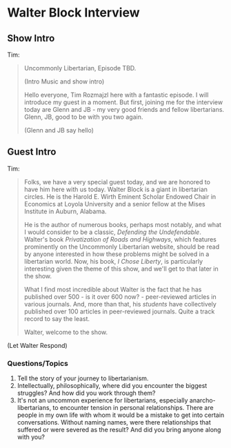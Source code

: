 # Walter Block Interview

## Show Intro
Tim:

> Uncommonly Libertarian, Episode TBD.
> 
> (Intro Music and show intro)
> 
> Hello everyone, Tim Rozmajzl here with a fantastic episode.  I will introduce
> my guest in a moment.  But first, joining me for the interview today are Glenn
> and JB - my very good friends and fellow libertarians.  Glenn, JB, good to be
> with you two again.  
> 
> (Glenn and JB say hello)

## Guest Intro
Tim:

> Folks, we have a very special guest today, and we are honored to have him
> here with us today.  Walter Block is a giant in libertarian circles.  He is
> the Harold E. Wirth Eminent Scholar Endowed Chair in Economics at Loyola
> University and a senior fellow at the Mises Institute in Auburn, Alabama.  
>
> He is the author of numerous books, perhaps most notably, and what I would
> consider to be a classic, *Defending the Undefendable*.  Walter's book
> *Privatization of Roads and Highways*, which features prominently on the
> Uncommonly Libertarian website, should be read by anyone interested in how
> these problems might be solved in a libertarian world.  Now, his book, *I
> Chose Liberty*, is particularly interesting given the theme of this show, and
> we'll get to that later in the show.
>
> What I find most incredible about Walter is the fact that he has published
> over 500 - is it over 600 now? - peer-reviewed articles in various journals.
> And, more than that, his *students* have collectively published over 100
> articles in peer-reviewed journals. Quite a track record to say the least.
>
> Walter, welcome to the show.
>
(Let Walter Respond)

### Questions/Topics

1. Tell the story of your journey to libertarianism.
2. Intellectually, philosophically, where did you encounter the biggest struggles? 
   And how did you work through them?
3. It's not an uncommon experience for libertarians, especially anarcho-libertarians,
   to encounter tension in personal relationships.  There are people in my own life
   with whom it would be a mistake to get into certain conversations.  Without naming 
   names, were there relationships that suffered or were severed as the result?  And
   did you bring anyone along with you?
